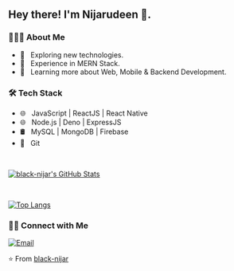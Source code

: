 <h2> Hey there! I'm Nijarudeen 👋.</h2>

<h3> 👨🏻‍💻 About Me </h3>

- 🤔 &nbsp; Exploring new technologies.
- 💪 &nbsp; Experience in MERN Stack.
- 🌱 &nbsp; Learning more about Web, Mobile & Backend Development.


<h3>🛠 Tech Stack</h3>

- 🌐 &nbsp; JavaScript | ReactJS | React Native 
- 🌐 &nbsp; Node.js | Deno | ExpressJS
- 🛢 &nbsp; MySQL | MongoDB | Firebase
- 🔧 &nbsp; Git  

<br/>

[![black-nijar's GitHub Stats](https://github-readme-stats.vercel.app/api?username=black-nijar&show_icons=true)](https://github.com/black-nijar)

<br/>

[![Top Langs](https://github-readme-stats.vercel.app/api/top-langs/?username=anuraghazra&layout=compact)](https://github.com/anuraghazra/github-readme-stats)


<h3> 🤝🏻 Connect with Me </h3>

<p align="left">
<a href="mailto:nijarr2020@gmail.com"><img alt="Email" src="https://img.shields.io/badge/Email-nijarr2020@gmail.com-blue?style=flat-square&logo=gmail"></a>
</p>

⭐️ From [black-nijar](https://github.com/black-nijar)
